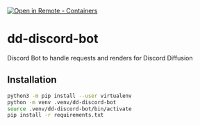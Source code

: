 [![Open in Remote - Containers](https://img.shields.io/static/v1?label=Remote%20-%20Containers&message=Open&color=blue&logo=visualstudiocode)](https://vscode.dev/redirect?url=vscode://ms-vscode-remote.remote-containers/cloneInVolume?url=https://github.com/entmike/dd-discord-bot)

# dd-discord-bot
Discord Bot to handle requests and renders for Discord Diffusion

## Installation

```bash
python3 -m pip install --user virtualenv
python -m venv .venv/dd-discord-bot
source .venv/dd-discord-bot/bin/activate
pip install -r requirements.txt
```